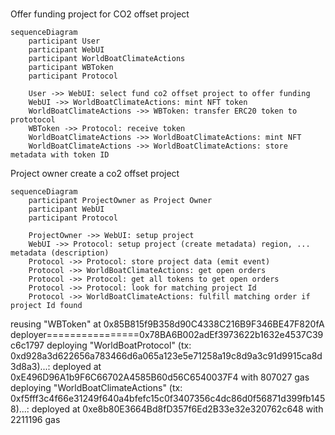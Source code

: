 # 


Offer funding project for CO2 offset project
```mermaid
sequenceDiagram
    participant User
    participant WebUI
    participant WorldBoatClimateActions
    participant WBToken
    participant Protocol

    User ->> WebUI: select fund co2 offset project to offer funding
    WebUI ->> WorldBoatClimateActions: mint NFT token 
    WorldBoatClimateActions ->> WBToken: transfer ERC20 token to prototocol
    WBToken ->> Protocol: receive token
    WorldBoatClimateActions ->> WorldBoatClimateActions: mint NFT
    WorldBoatClimateActions ->> WorldBoatClimateActions: store metadata with token ID
```

Project owner create a co2 offset project 

```mermaid
sequenceDiagram
    participant ProjectOwner as Project Owner
    participant WebUI
    participant Protocol

    ProjectOwner ->> WebUI: setup project
    WebUI ->> Protocol: setup project (create metadata) region, ... metadata (description)
    Protocol ->> Protocol: store project data (emit event)
    Protocol ->> WorldBoatClimateActions: get open orders
    Protocol ->> Protocol: get all tokens to get open orders
    Protocol ->> Protocol: look for matching project Id
    Protocol ->> WorldBoatClimateActions: fulfill matching order if project Id found 

```

reusing "WBToken" at 0x85B815f9B358d90C4338C216B9F346BE47F820fA
deployer================0x78BA6B002adEf3973622b1632e4537C39c6c1797
deploying "WorldBoatProtocol" (tx: 0xd928a3d622656a783466d6a065a123e5e71258a19c8d9a3c91d9915ca8d3d8a3)...: deployed at 0xE496D96A1b9F6C66702A4585B60d56C6540037F4 with 807027 gas
deploying "WorldBoatClimateActions" (tx: 0xf5fff3c4f66e31249f640a4bfefc15c0f3407356c4dc86d0f56871d399fb1458)...: deployed at 0xe8b80E3664Bd8fD357f6Ed2B33e32e320762c648 with 2211196 gas